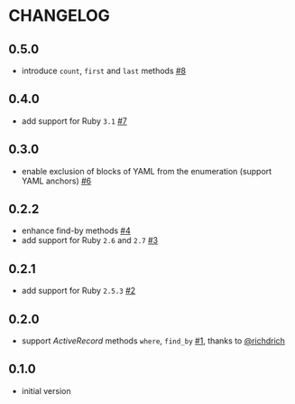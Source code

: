 # CHANGELOG

## 0.5.0
 * introduce `count`, `first` and `last` methods [#8](https://github.com/alto/yaml_enumeration/pull/8)

## 0.4.0
 * add support for Ruby `3.1` [#7](https://github.com/alto/yaml_enumeration/pull/7)

## 0.3.0
 * enable exclusion of blocks of YAML from the enumeration (support YAML anchors) [#6](https://github.com/alto/yaml_enumeration/pull/6)

## 0.2.2
 * enhance find-by methods [#4](https://github.com/alto/yaml_enumeration/pull/4)
 * add support for Ruby `2.6` and `2.7` [#3](https://github.com/alto/yaml_enumeration/pull/3)

## 0.2.1
 * add support for Ruby `2.5.3` [#2](https://github.com/alto/yaml_enumeration/pull/2)

## 0.2.0
 * support _ActiveRecord_ methods `where`, `find_by` [#1](https://github.com/alto/yaml_enumeration/pull/1), thanks to [@richdrich](https://github.com/richdrich)

## 0.1.0
 * initial version
